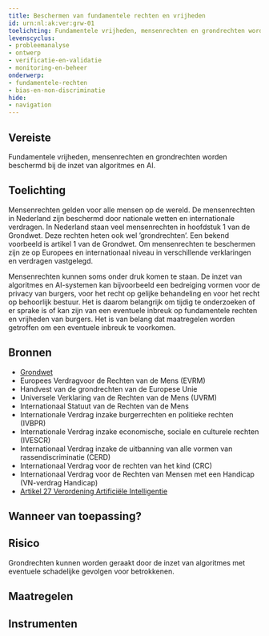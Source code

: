 ```yaml
---
title: Beschermen van fundamentele rechten en vrijheden
id: urn:nl:ak:ver:grw-01
toelichting: Fundamentele vrijheden, mensenrechten en grondrechten worden beschermd bij de inzet van algoritmes en AI.
levenscyclus:
- probleemanalyse
- ontwerp
- verificatie-en-validatie
- monitoring-en-beheer
onderwerp:
- fundamentele-rechten
- bias-en-non-discriminatie
hide:
- navigation
---
```


<!-- tags -->
## Vereiste

Fundamentele vrijheden, mensenrechten en grondrechten worden beschermd bij de inzet van algoritmes en AI.

## Toelichting

Mensenrechten gelden voor alle mensen op de wereld.
De mensenrechten in Nederland zijn beschermd door nationale wetten en internationale verdragen.
In Nederland staan veel mensenrechten in hoofdstuk 1 van de Grondwet.
Deze rechten heten ook wel ’grondrechten’.
Een bekend voorbeeld is artikel 1 van de Grondwet.
Om mensenrechten te beschermen zijn ze op Europees en internationaal niveau in verschillende verklaringen en verdragen vastgelegd.


Mensenrechten kunnen soms onder druk komen te staan.
De inzet van algoritmes en AI-systemen kan bijvoorbeeld een bedreiging vormen voor de privacy van burgers, voor het  recht op gelijke behandeling en voor het recht op behoorlijk bestuur.
Het is daarom belangrijk om tijdig te onderzoeken of er sprake is of kan zijn van een eventuele inbreuk op fundamentele rechten en vrijheden van burgers. Het is van belang dat maatregelen worden getroffen om een eventuele inbreuk te voorkomen.

## Bronnen

- [Grondwet](https://wetten.overheid.nl/jci1.3:c:BWBR0001840&hoofdstuk=1&artikel=1&z=2023-02-22&g=2023-02-22)
- Europees Verdragvoor de Rechten van de Mens (EVRM)
- Handvest van de grondrechten van de Europese Unie
- Universele Verklaring van de Rechten van de Mens (UVRM)
- Internationaal Statuut van de Rechten van de Mens
- Internationale Verdrag inzake burgerrechten en politieke rechten (IVBPR)
- Internationale Verdrag inzake economische, sociale en culturele rechten (IVESCR)
- Internationaal Verdrag inzake de uitbanning van alle vormen van rassendiscriminatie (CERD)
- Internationaal Verdrag voor de rechten van het kind (CRC)
- Internationaal Verdrag voor de Rechten van Mensen met een Handicap (VN-verdrag Handicap)
- [Artikel 27 Verordening Artificiële Intelligentie](https://eur-lex.europa.eu/legal-content/NL/TXT/HTML/?uri=OJ:L_202401689#d1e4433-1-1)

## Wanneer van toepassing?


## Risico

Grondrechten kunnen worden geraakt door de inzet van algoritmes met eventuele schadelijke gevolgen voor betrokkenen. 

## Maatregelen

<!-- list_maatregelen vereiste/grw-01-fundamentele_rechten no-search no-onderwerp no-rol no-levenscyclus -->

## Instrumenten

<!-- list_instrumenten vereiste/grw-01-fundamentele_rechten no-search no-onderwerp no-rol no-levenscyclus -->
